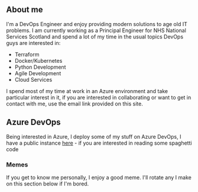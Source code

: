 ## About me

I'm a DevOps Engineer and enjoy providing modern solutions to age old IT problems. I am currently working as a Principal Engineer for NHS National Services Scotland and spend a lot of my time in the usual topics DevOps guys are interested in:

- Terraform
- Docker/Kubernetes
- Python Development
- Agile Development
- Cloud Services

I spend most of my time at work in an Azure environment and take particular interest in it, if you are interested in collaborating or want to get in contact with me, use the email link provided on this site.


## Azure DevOps

Being interested in Azure, I deploy some of my stuff on Azure DevOps, I have a public instance [here](https://dev.azure.com/craigtho/craigtho-azdo) - if you are interested in reading some spaghetti code

### Memes

If you get to know me personally, I enjoy a good meme.  I'll rotate any I make on this section below if I'm bored.
